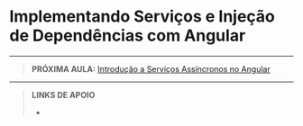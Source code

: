 # Implementando Serviços e Injeção de Dependências com Angular





---

> **PRÓXIMA AULA:** [Introdução a Serviços Assíncronos no Angular](../07-introducao-a-servicos-assincronos)

---

> **LINKS DE APOIO**
>
> - []()
